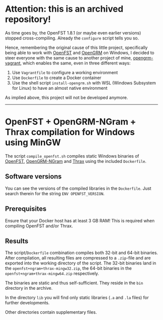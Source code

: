 # Attention: this is an archived repository!

As time goes by, the OpenFST 1.8.1 (or maybe even earlier versions) stopped cross-compiling. Already the `configure` script tells you so.

Hence, remembering the original cause of this little project, specifically being able to work with [OpenFST](https://www.openfst.org/) and [OpenGRM](https://www.opengrm.org/) on Windows, I decided to steer everyone with the same cause to another project of mine, [opengrm-vagrant](https://github.com/wincentbalin/opengrm-vagrant), which enables the same, even in three different ways:

1. Use `Vagrantfile` to configure a working environment
2. Use `Dockerfile` to create a Docker container
3. Use the shell script `install-opengrm.sh` with WSL (Windows Subsystem for Linux) to have an almost native environment

As implied above, this project will not be developed anymore.

----

# OpenFST + OpenGRM-NGram + Thrax compilation for Windows using MinGW

The script `compile_openfst.sh` compiles static Windows binaries of [OpenFST](http://openfst.org), [OpenGRM-NGram](http://www.opengrm.org/twiki/bin/view/GRM/NGramLibrary) and [Thrax](http://www.opengrm.org/twiki/bin/view/GRM/Thrax) using the included `Dockerfile`.

## Software versions

You can see the versions of the compiled libraries in the `Dockerfile`. Just search therein for the string `ENV OPENFST_VERSION`.

## Prerequisites

Ensure that your Docker host has at least 3 GB RAM! This is required when compiling OpenFST and/or Thrax.

## Results

The script/`Dockerfile` combination compiles both 32-bit and 64-bit binaries. After compilation, all resulting files are compressed to a `.zip`-file and are exported into the working directory of the script. The 32-bit binaries land in the `openfst+ngram+thrax-mingw32.zip`, the 64-bit binaries in the `openfst+ngram+thrax-mingw64.zip` respectively.

The binaries are static and thus self-sufficient. They reside in the `bin` directory in the archive.

In the directory `lib` you will find only static libraries (`.a` and `.la` files) for further developments.

Other directories contain supplementary files.
